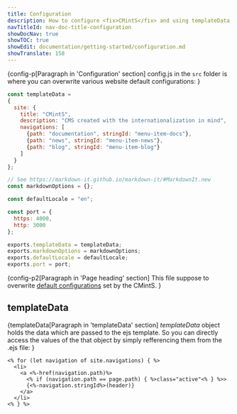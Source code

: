 ```yaml
---
title: Configuration
description: How to configure <fix>CMintS</fix> and using templateData to pass data to the template.
navTitleId: nav-doc-title-configuration
showDocNav: true
showTOC: true
showEdit: documentation/getting-started/configuration.md
showTranslate: 158
---
```


{config-p[Paragraph in 'Configuration' section]
<fix>config.js</fix> in the <fix>`src`</fix> folder is where you can overwrite
various website default configurations:
}

```javascript
const templateData =
{
  site: {
    title: "CMintS",
    description: "CMS created with the internationalization in mind",
    navigations: [
      {path: "documentation", stringId: "menu-item-docs"},
      {path: "news", stringId: "menu-item-news"},
      {path: "blog", stringId: "menu-item-blog"}
    ]
  }
};

// See https://markdown-it.github.io/markdown-it/#MarkdownIt.new
const markdownOptions = {};

const defaultLocale = "en";

const port = {
  https: 4000,
  http: 3000
};

exports.templateData = templateData;
exports.markdownOptions = markdownOptions;
exports.defaultLocale = defaultLocale;
exports.port = port;
```

{config-p2[Paragraph in 'Page heading' section]
This file suppose to overwrite [default
configurations](https://github.com/Manvel/cmints/blob/master/config.js) set by
the <fix>CMintS</fix>.
}

## templateData

{templateData[Paragraph in 'templateData' section]
<fix>*templateData*</fix> object holds the data which are passed to the ejs
template. So you can directly access the values of the that object by simply
refferencing them from the .ejs file:
}

```
<% for (let navigation of site.navigations) { %>
  <li>
    <a <%-href(navigation.path)%>
      <% if (navigation.path == page.path) { %>class="active"<% } %>>
      {<%-navigation.stringId%>(header)}
    </a>
  </li>
<% } %>
```
